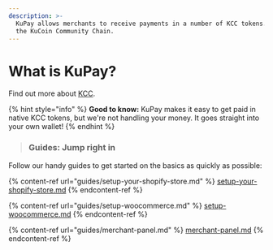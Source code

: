 ```yaml
---
description: >-
  KuPay allows merchants to receive payments in a number of KCC tokens. KCC is
  the KuCoin Community Chain.
---
```


# What is KuPay?

Find out more about [KCC](https://www.kcc.io).

{% hint style="info" %}
**Good to know:** KuPay makes it easy to get paid in native KCC tokens, but we're not handling your money. It goes straight into your own wallet!
{% endhint %}

> ### Guides: Jump right in

Follow our handy guides to get started on the basics as quickly as possible:

{% content-ref url="guides/setup-your-shopify-store.md" %}
[setup-your-shopify-store.md](guides/setup-your-shopify-store.md)
{% endcontent-ref %}

{% content-ref url="guides/setup-woocommerce.md" %}
[setup-woocommerce.md](guides/setup-woocommerce.md)
{% endcontent-ref %}

{% content-ref url="guides/merchant-panel.md" %}
[merchant-panel.md](guides/merchant-panel.md)
{% endcontent-ref %}
